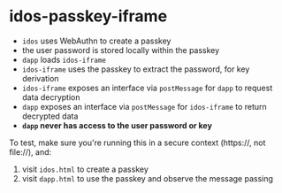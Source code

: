 # idos-passkey-iframe

* `idos` uses WebAuthn to create a passkey
* the user password is stored locally within the passkey
* `dapp` loads `idos-iframe`
* `idos-iframe` uses the passkey to extract the password, for key derivation
* `idos-iframe` exposes an interface via `postMessage` for `dapp` to request data decryption
* `dapp` exposes an interface via `postMessage` for `idos-iframe` to return decrypted data
* **`dapp` never has access to the user password or key**

To test, make sure you're running this in a secure context (https://, not file://), and:
1. visit `idos.html` to create a passkey
2. visit `dapp.html` to use the passkey and observe the message passing
